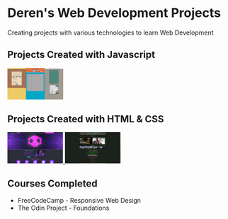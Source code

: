 # Deren's Web Development Projects
Creating projects with various technologies to learn Web Development

## Projects Created with Javascript
<a href="https://github.com/Deren-Web-Developement-Projects/Odin-Foundation-Javascript">
 <img alt="Odin Foundation Screenshot" width="25%" height="25%" src="https://github.com/Deren-Web-Developement-Projects/Odin-Foundation-Javascript/blob/701b1ae6c30367ae0d1b6c0b29fcc8b2e34762e1/Javascript/Screenshot.png" />
</a>

## Projects Created with HTML & CSS
<a href="https://github.com/Deren-Web-Developement-Projects/Odin-Landing-Page">
 <img alt="Odin Landing Screenshot" width="25%" height="25%" src="https://github.com/Deren-Web-Developement-Projects/Odin-Landing-Page/blob/76fac5eed5172f0792ed56ecaeed766f811ae01e/LandingPage.png" />
</a>
<a href="https://github.com/Deren-Web-Developement-Projects/Code-Camp-Product-Page">
 <img alt="CodeCampScreenshot" width="25%" height="25%" src="https://github.com/Deren-Web-Developement-Projects/Code-Camp-Product-Page/blob/e3ee16612ee50d17c6c36413feb4a36dd729df83/screenshot.png" />
</a>

## Courses Completed
- FreeCodeCamp - Responsive Web Design
- The Odin Project - Foundations


<!--

**Here are some ideas to get you started:**

🙋‍♀️ A short introduction - what is your organization all about?
🌈 Contribution guidelines - how can the community get involved?
👩‍💻 Useful resources - where can the community find your docs? Is there anything else the community should know?
🍿 Fun facts - what does your team eat for breakfast?
🧙 Remember, you can do mighty things with the power of [Markdown](https://docs.github.com/github/writing-on-github/getting-started-with-writing-and-formatting-on-github/basic-writing-and-formatting-syntax)
-->
